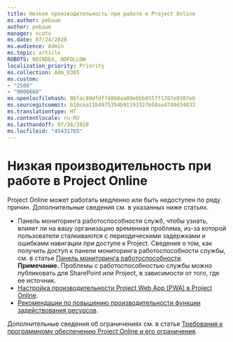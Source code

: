 ```yaml
---
title: Низкая производительность при работе в Project Online
ms.author: pebaum
author: pebaum
manager: scotv
ms.date: 07/24/2020
ms.audience: Admin
ms.topic: article
ROBOTS: NOINDEX, NOFOLLOW
localization_priority: Priority
ms.collection: Adm_O365
ms.custom:
- "2588"
- "9000668"
ms.openlocfilehash: 86fac80dfdff48b8aa09e6bb8557f1787e9387e6
ms.sourcegitcommit: b10cea11b4975354b91193327b58aa4740d34833
ms.translationtype: HT
ms.contentlocale: ru-RU
ms.lasthandoff: 07/28/2020
ms.locfileid: "45431765"
---
```

# <a name="slow-performance-with-project-online"></a>Низкая производительность при работе в Project Online

Project Online может работать медленно или быть недоступен по ряду причин. Дополнительные сведения см. в указанных ниже статьях.

- Панель мониторинга работоспособности служб, чтобы узнать, влияет ли на вашу организацию временная проблема, из-за которой пользователи сталкиваются с периодическими задержками и ошибками навигации при доступе к Project. Сведения о том, как получить доступ к панели мониторинга работоспособности службы, см. в статье [Панель мониторинга работоспособности](https://admin.microsoft.com/AdminPortal/Home#/servicehealth).</br>
    **Примечание.** Проблемы с работоспособностью службы можно публиковать для SharePoint или Project, в зависимости от того, где ее источник.
- [Настройка производительности Project Web App (PWA) в Project Online](https://docs.microsoft.com/projectonline/tune-project-online-performance).
- [Рекомендации по повышению производительности функции задействования ресурсов](https://docs.microsoft.com/projectonline/best-practices-to-improve-resource-engagements-performance).

Дополнительные сведения об ограничениях см. в статье [Требования к программному обеспечению Project Online и его ограничения](https://docs.microsoft.com/projectonline/project-online-software-boundaries-and-limits).
